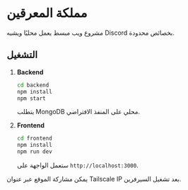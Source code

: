 # مملكة المعرقين

مشروع ويب مبسط يعمل محليًا ويشبه Discord بخصائص محدودة.

## التشغيل

1. **Backend**
   ```bash
   cd backend
   npm install
   npm start
   ```
   يتطلب MongoDB محلي على المنفذ الافتراضي.

2. **Frontend**
   ```bash
   cd frontend
   npm install
   npm run dev
   ```
   ستعمل الواجهة على `http://localhost:3000`.

يمكن مشاركة الموقع عبر عنوان Tailscale IP بعد تشغيل السيرفرين.
